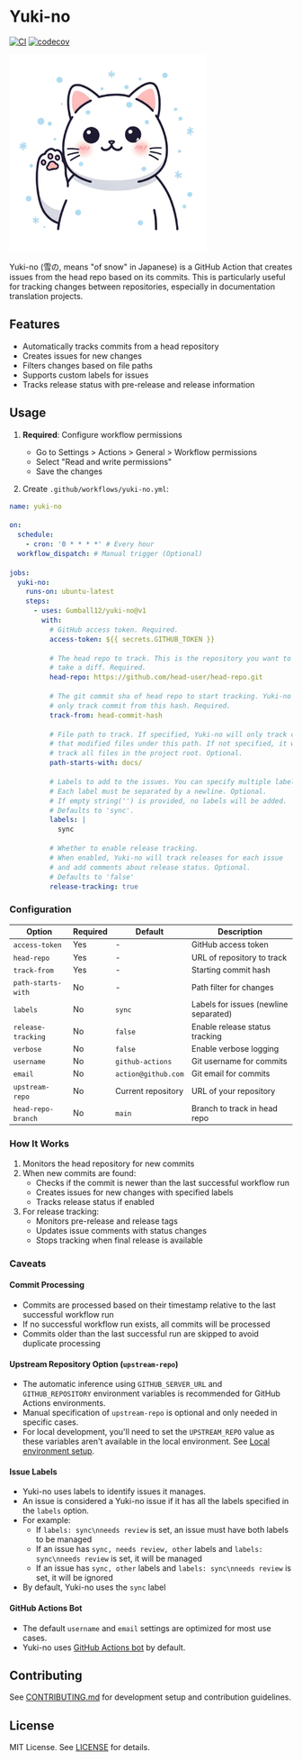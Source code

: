 # Yuki-no

[![CI](https://github.com/Gumball12/yuki-no/actions/workflows/ci.yml/badge.svg)](https://github.com/Gumball12/yuki-no/actions/workflows/ci.yml) [![codecov](https://codecov.io/gh/Gumball12/yuki-no/graph/badge.svg?token=BffFcZn5Dn)](https://codecov.io/gh/Gumball12/yuki-no)

<img width="350" src="docs/logo.webp" title="logo" alt="logo">

Yuki-no (雪の, means "of snow" in Japanese) is a GitHub Action that creates issues from the head repo based on its commits. This is particularly useful for tracking changes between repositories, especially in documentation translation projects.

## Features

- Automatically tracks commits from a head repository
- Creates issues for new changes
- Filters changes based on file paths
- Supports custom labels for issues
- Tracks release status with pre-release and release information

## Usage

1. **Required**: Configure workflow permissions

   - Go to Settings > Actions > General > Workflow permissions
   - Select "Read and write permissions"
   - Save the changes

2. Create `.github/workflows/yuki-no.yml`:

```yml
name: yuki-no

on:
  schedule:
    - cron: '0 * * * *' # Every hour
  workflow_dispatch: # Manual trigger (Optional)

jobs:
  yuki-no:
    runs-on: ubuntu-latest
    steps:
      - uses: Gumball12/yuki-no@v1
        with:
          # GitHub access token. Required.
          access-token: ${{ secrets.GITHUB_TOKEN }}

          # The head repo to track. This is the repository you want to
          # take a diff. Required.
          head-repo: https://github.com/head-user/head-repo.git

          # The git commit sha of head repo to start tracking. Yuki-no will
          # only track commit from this hash. Required.
          track-from: head-commit-hash

          # File path to track. If specified, Yuki-no will only track commits
          # that modified files under this path. If not specified, it will
          # track all files in the project root. Optional.
          path-starts-with: docs/

          # Labels to add to the issues. You can specify multiple labels.
          # Each label must be separated by a newline. Optional.
          # If empty string('') is provided, no labels will be added.
          # Defaults to 'sync'.
          labels: |
            sync

          # Whether to enable release tracking.
          # When enabled, Yuki-no will track releases for each issue
          # and add comments about release status. Optional.
          # Defaults to 'false'
          release-tracking: true
```

### Configuration

| Option             | Required | Default             | Description                           |
| ------------------ | -------- | ------------------- | ------------------------------------- |
| `access-token`     | Yes      | -                   | GitHub access token                   |
| `head-repo`        | Yes      | -                   | URL of repository to track            |
| `track-from`       | Yes      | -                   | Starting commit hash                  |
| `path-starts-with` | No       | -                   | Path filter for changes               |
| `labels`           | No       | `sync`              | Labels for issues (newline separated) |
| `release-tracking` | No       | `false`             | Enable release status tracking        |
| `verbose`          | No       | `false`             | Enable verbose logging                |
| `username`         | No       | `github-actions`    | Git username for commits              |
| `email`            | No       | `action@github.com` | Git email for commits                 |
| `upstream-repo`    | No       | Current repository  | URL of your repository                |
| `head-repo-branch` | No       | `main`              | Branch to track in head repo          |

### How It Works

1. Monitors the head repository for new commits
2. When new commits are found:
   - Checks if the commit is newer than the last successful workflow run
   - Creates issues for new changes with specified labels
   - Tracks release status if enabled
3. For release tracking:
   - Monitors pre-release and release tags
   - Updates issue comments with status changes
   - Stops tracking when final release is available

### Caveats

#### Commit Processing

- Commits are processed based on their timestamp relative to the last successful workflow run
- If no successful workflow run exists, all commits will be processed
- Commits older than the last successful run are skipped to avoid duplicate processing

#### Upstream Repository Option (`upstream-repo`)

- The automatic inference using `GITHUB_SERVER_URL` and `GITHUB_REPOSITORY` environment variables is recommended for GitHub Actions environments.
- Manual specification of `upstream-repo` is optional and only needed in specific cases.
- For local development, you'll need to set the `UPSTREAM_REPO` value as these variables aren't available in the local environment. See [Local environment setup](https://github.com/Gumball12/yuki-no/blob/main/CONTRIBUTING.md#local-environment-setup).

#### Issue Labels

- Yuki-no uses labels to identify issues it manages.
- An issue is considered a Yuki-no issue if it has all the labels specified in the `labels` option.
- For example:
  - If `labels: sync\nneeds review` is set, an issue must have both labels to be managed
  - If an issue has `sync, needs review, other` labels and `labels: sync\nneeds review` is set, it will be managed
  - If an issue has `sync, other` labels and `labels: sync\nneeds review` is set, it will be ignored
- By default, Yuki-no uses the `sync` label

#### GitHub Actions Bot

- The default `username` and `email` settings are optimized for most use cases.
- Yuki-no uses [GitHub Actions bot](https://docs.github.com/en/actions/using-workflows/about-github-actions#about-github-actions) by default.

## Contributing

See [CONTRIBUTING.md](CONTRIBUTING.md) for development setup and contribution guidelines.

## License

MIT License. See [LICENSE](LICENSE) for details.
